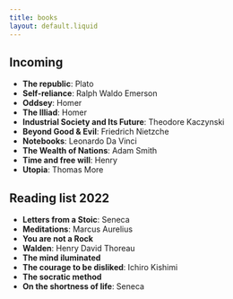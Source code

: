 ```yaml
---
title: books
layout: default.liquid
---
```


## Incoming

- **The republic**: Plato
- **Self-reliance**: Ralph Waldo Emerson
- **Oddsey**: Homer
- **The Illiad**: Homer
- **Industrial Society and Its Future**: Theodore Kaczynski
- **Beyond Good & Evil**: Friedrich Nietzche
- **Notebooks**: Leonardo Da Vinci
- **The Wealth of Nations**: Adam Smith
- **Time and free will**: Henry 
- **Utopia**: Thomas More


## Reading list 2022

- **Letters from a Stoic**: Seneca
- **Meditations**: Marcus Aurelius
- **You are not a Rock**
- **Walden**: Henry David Thoreau
- **The mind iluminated**
- **The courage to be disliked**: Ichiro Kishimi
- **The socratic method**
- **On the shortness of life**: Seneca

